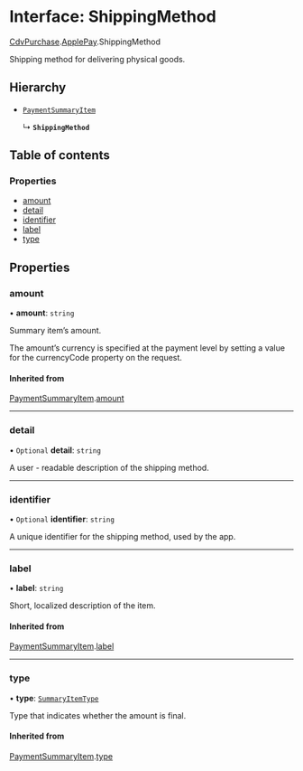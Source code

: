 # Interface: ShippingMethod

[CdvPurchase](../modules/CdvPurchase.md).[ApplePay](../modules/CdvPurchase.ApplePay.md).ShippingMethod

Shipping method for delivering physical goods.

## Hierarchy

- [`PaymentSummaryItem`](CdvPurchase.ApplePay.PaymentSummaryItem.md)

  ↳ **`ShippingMethod`**

## Table of contents

### Properties

- [amount](CdvPurchase.ApplePay.ShippingMethod.md#amount)
- [detail](CdvPurchase.ApplePay.ShippingMethod.md#detail)
- [identifier](CdvPurchase.ApplePay.ShippingMethod.md#identifier)
- [label](CdvPurchase.ApplePay.ShippingMethod.md#label)
- [type](CdvPurchase.ApplePay.ShippingMethod.md#type)

## Properties

### amount

• **amount**: `string`

Summary item’s amount.

The amount’s currency is specified at the payment level by setting a
value for the currencyCode property on the request.

#### Inherited from

[PaymentSummaryItem](CdvPurchase.ApplePay.PaymentSummaryItem.md).[amount](CdvPurchase.ApplePay.PaymentSummaryItem.md#amount)

___

### detail

• `Optional` **detail**: `string`

A user - readable description of the shipping method.

___

### identifier

• `Optional` **identifier**: `string`

A unique identifier for the shipping method, used by the app.

___

### label

• **label**: `string`

Short, localized description of the item.

#### Inherited from

[PaymentSummaryItem](CdvPurchase.ApplePay.PaymentSummaryItem.md).[label](CdvPurchase.ApplePay.PaymentSummaryItem.md#label)

___

### type

• **type**: [`SummaryItemType`](../modules/CdvPurchase.ApplePay.md#summaryitemtype)

Type that indicates whether the amount is final.

#### Inherited from

[PaymentSummaryItem](CdvPurchase.ApplePay.PaymentSummaryItem.md).[type](CdvPurchase.ApplePay.PaymentSummaryItem.md#type)
